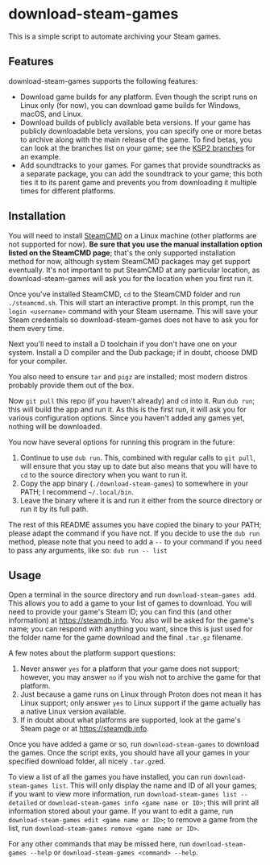 # download-steam-games

This is a simple script to automate archiving your Steam games.

## Features

download-steam-games supports the following features:

- Download game builds for any platform. Even though the script runs on Linux only (for now), you can download
  game builds for Windows, macOS, and Linux.
- Download builds of publicly available beta versions. If your game has publicly downloadable beta versions, you
  can specify one or more betas to archive along with the main release of the game. To find betas, you can look
  at the branches list on your game; see the [KSP2 branches](https://steamdb.info/app/954850/depots/) for an example.
- Add soundtracks to your games. For games that provide soundtracks as a separate package, you can add the soundtrack
  to your game; this both ties it to its parent game and prevents you from downloading it multiple times for different
  platforms.

## Installation

You will need to install [SteamCMD](https://developer.valvesoftware.com/wiki/SteamCMD) on a Linux
machine (other platforms are not supported for now). **Be sure that you use the manual installation
option listed on the SteamCMD page**; that's the only supported installation method for now, although
system SteamCMD packages may get support eventually. It's not important to put SteamCMD at any particular
location, as download-steam-games will ask you for the location when you first run it.

Once you've installed SteamCMD, `cd` to the SteamCMD folder and run `./steamcmd.sh`. This will start
an interactive prompt. In this prompt, run the `login <username>` command with your Steam username. This
will save your Steam credentials so download-steam-games does not have to ask you for them every time.

Next you'll need to install a D toolchain if you don't have one on your system. Install a D compiler and
the Dub package; if in doubt, choose DMD for your compiler.

You also need to ensure `tar` and `pigz` are installed; most modern distros probably provide them
out of the box.

Now `git pull` this repo (if you haven't already) and `cd` into it. Run `dub run`; this will build the app
and run it. As this is the first run, it will ask you for various configuration options. Since you haven't
added any games yet, nothing will be downloaded.

You now have several options for running this program in the future:

1. Continue to use `dub run`. This, combined with regular calls to `git pull`, will ensure that you stay up to date
   but also means that you will have to `cd` to the source directory when you want to run it.
2. Copy the app binary (`./download-steam-games`) to somewhere in your PATH; I recommend `~/.local/bin`.
3. Leave the binary where it is and run it either from the source directory or run it by its full path.

The rest of this README assumes you have copied the binary to your PATH; please adapt the command if you have not. If
you decide to use the `dub run` method, please note that you need to add a `--` to your command if you need to pass any
arguments, like so: `dub run -- list`

## Usage

Open a terminal in the source directory and run `download-steam-games add`. This allows you to add a game to your list of
games to download. You will need to provide your game's Steam ID; you can find this (and other information) at https://steamdb.info.
You also will be asked for the game's name; you can respond with anything you want, since this is just used for the folder
name for the game download and the final `.tar.gz` filename.

A few notes about the platform support questions:

1. Never answer `yes` for a platform that your game does not support; however, you may answer `no` if
   you wish not to archive the game for that platform.
2. Just because a game runs on Linux through Proton does not mean it has Linux support; only answer `yes`
   to Linux support if the game actually has a native Linux version available.
3. If in doubt about what platforms are supported, look at the game's Steam page or at https://steamdb.info.

Once you have added a game or so, run `download-steam-games` to download the games. Once the script exits, you should have
all your games in your specified download folder, all nicely `.tar.gz`ed.

To view a list of all the games you have installed, you can run `download-steam-games list`. This will only display the name
and ID of all your games; if you want to view more information, run `download-steam-games list --detailed` or
`download-steam-games info <game name or ID>`; this will print all information stored about your game. If you want to edit a
game, run `download-steam-games edit <game name or ID>`; to remove a game from the list, run `download-steam-games remove <game name or ID>`.

For any other commands that may be missed here, run `download-steam-games --help` or `download-steam-games <command> --help`.
